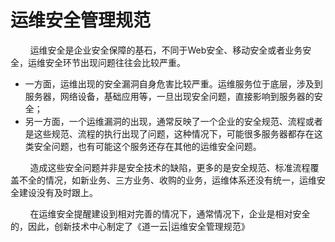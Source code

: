 # 运维安全管理规范



&nbsp; &nbsp; &nbsp; &nbsp; 运维安全是企业安全保障的基石，不同于Web安全、移动安全或者业务安全，运维安全环节出现问题往往会比较严重。
- 一方面，运维出现的安全漏洞自身危害比较严重。运维服务位于底层，涉及到服务器，网络设备，基础应用等，一旦出现安全问题，直接影响到服务器的安全；
- 另一方面，一个运维漏洞的出现，通常反映了一个企业的安全规范、流程或者是这些规范、流程的执行出现了问题，这种情况下，可能很多服务器都存在这类安全问题，也有可能这个服务还存在其他的运维安全问题。

&nbsp; &nbsp; &nbsp; &nbsp; 造成这些安全问题并非是安全技术的缺陷，更多的是安全规范、标准流程覆盖不全的情况，如新业务、三方业务、收购的业务，运维体系还没有统一，运维安全建设没有及时跟上。

&nbsp; &nbsp; &nbsp; &nbsp; 在运维安全提醒建设到相对完善的情况下，通常情况下，企业是相对安全的，因此，创新技术中心制定了《道一云|运维安全管理规范》